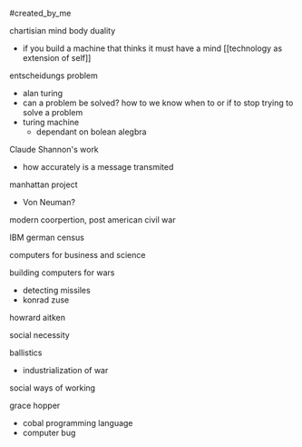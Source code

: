 #created_by_me 

chartisian mind body duality 
- if you build a machine that thinks it must have a mind [[technology as extension of self]] 

entscheidungs problem 
- alan turing 
- can a problem be solved? how to we know when to or if to stop trying to solve a problem
- turing machine
	- dependant on bolean alegbra 

Claude Shannon's work 
- how accurately is a message transmited 

manhattan project 
- Von Neuman? 

modern coorpertion, post american civil war 

IBM german census

computers for business and science 

building computers for wars
- detecting missiles 
- konrad zuse 

howrard aitken 

social necessity 

ballistics
- industrialization of war 

social ways of working 

grace hopper 
- cobal programming language 
- computer bug 




